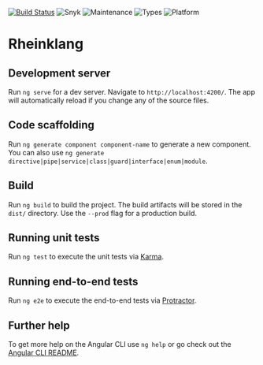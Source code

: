 [![Build Status](https://travis-ci.com/rheinklang/web.svg?branch=master)](https://travis-ci.com/rheinklang/web) ![Snyk](https://img.shields.io/snyk/vulnerabilities/github/rheinklang/web) ![Maintenance](https://img.shields.io/maintenance/yes/2020) ![Types](https://img.shields.io/badge/Types-TypeScript-blue) ![Platform](https://img.shields.io/badge/Platform-Angular-red)

# Rheinklang

## Development server

Run `ng serve` for a dev server. Navigate to `http://localhost:4200/`. The app will automatically reload if you change any of the source files.

## Code scaffolding

Run `ng generate component component-name` to generate a new component. You can also use `ng generate directive|pipe|service|class|guard|interface|enum|module`.

## Build

Run `ng build` to build the project. The build artifacts will be stored in the `dist/` directory. Use the `--prod` flag for a production build.

## Running unit tests

Run `ng test` to execute the unit tests via [Karma](https://karma-runner.github.io).

## Running end-to-end tests

Run `ng e2e` to execute the end-to-end tests via [Protractor](http://www.protractortest.org/).

## Further help

To get more help on the Angular CLI use `ng help` or go check out the [Angular CLI README](https://github.com/angular/angular-cli/blob/master/README.md).
